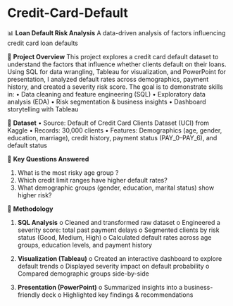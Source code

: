 # Credit-Card-Default

📊 **Loan Default Risk Analysis**
A data-driven analysis of factors influencing credit card loan defaults


🔹 **Project Overview**
This project explores a credit card default dataset to understand the factors that influence whether clients default on their loans.
Using SQL for data wrangling, Tableau for visualization, and PowerPoint for presentation, I analyzed default rates across demographics, payment history, and created a severity risk score.
The goal is to demonstrate skills in:
•	Data cleaning and feature engineering (SQL)
•	Exploratory data analysis (EDA)
•	Risk segmentation & business insights
•	Dashboard storytelling with Tableau
 
🔹 **Dataset**
•	Source: Default of Credit Card Clients Dataset (UCI) from Kaggle
•	Records: 30,000 clients
•	Features: Demographics (age, gender, education, marriage), credit history, payment status (PAY_0–PAY_6), and default status
 
🔹 **Key Questions Answered**
1.	What is the most risky age group ?
2.	Which credit limit ranges have higher default rates?
3.	What demographic groups (gender, education, marital status) show higher risk?
 
🔹 **Methodology**
1.	**SQL Analysis**
o	Cleaned and transformed raw dataset
o	Engineered a severity score: total past payment delays
o	Segmented clients by risk status (Good, Medium, High)
o	Calculated default rates across age groups, education levels, and payment history


2.	**Visualization (Tableau)**
o	Created an interactive dashboard to explore default trends
o	Displayed severity impact on default probability
o	Compared demographic groups side-by-side


3.	**Presentation (PowerPoint)**
o	Summarized insights into a business-friendly deck
o	Highlighted key findings & recommendations
